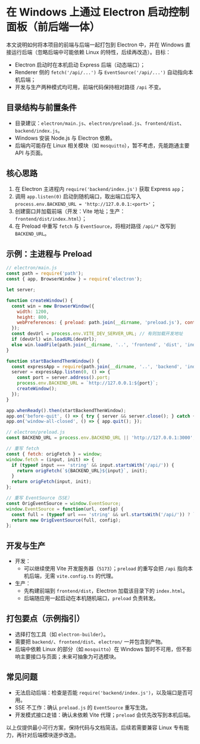# 在 Windows 上通过 Electron 启动控制面板（前后端一体）

本文说明如何将本项目的前端与后端一起打包到 Electron 中，并在 Windows 直接运行后端（忽略后端中可能依赖 Linux 的特性，后续再改造）。目标：
- Electron 启动时在本机启动 Express 后端（动态端口）；
- Renderer 侧的 `fetch('/api/...')` 与 `EventSource('/api/...')` 自动指向本机后端；
- 开发与生产两种模式均可用，前端代码保持相对路径 `/api` 不变。

## 目录结构与前置条件
- 目录建议：`electron/main.js`、`electron/preload.js`、`frontend/dist`、`backend/index.js`。
- Windows 安装 Node.js 与 Electron 依赖。
- 后端内可能存在 Linux 相关模块（如 `mosquitto`），暂不考虑，先能跑通主要 API 与页面。

## 核心思路
1. 在 Electron 主进程内 `require('backend/index.js')` 获取 Express `app`；
2. 调用 `app.listen(0)` 启动到随机端口，取出端口后写入 `process.env.BACKEND_URL = 'http://127.0.0.1:<port>'`；
3. 创建窗口并加载前端（开发：Vite 地址；生产：`frontend/dist/index.html`）；
4. 在 Preload 中重写 `fetch` 与 `EventSource`，将相对路径 `/api/*` 改写到 `BACKEND_URL`。

## 示例：主进程与 Preload
```js
// electron/main.js
const path = require('path');
const { app, BrowserWindow } = require('electron');

let server;

function createWindow() {
  const win = new BrowserWindow({
    width: 1200,
    height: 800,
    webPreferences: { preload: path.join(__dirname, 'preload.js'), contextIsolation: true },
  });
  const devUrl = process.env.VITE_DEV_SERVER_URL; // 有则加载开发地址
  if (devUrl) win.loadURL(devUrl);
  else win.loadFile(path.join(__dirname, '..', 'frontend', 'dist', 'index.html'));
}

function startBackendThenWindow() {
  const expressApp = require(path.join(__dirname, '..', 'backend', 'index.js'));
  server = expressApp.listen(0, () => {
    const port = server.address().port;
    process.env.BACKEND_URL = `http://127.0.0.1:${port}`;
    createWindow();
  });
}

app.whenReady().then(startBackendThenWindow);
app.on('before-quit', () => { try { server && server.close(); } catch {} });
app.on('window-all-closed', () => { app.quit(); });
```

```js
// electron/preload.js
const BACKEND_URL = process.env.BACKEND_URL || 'http://127.0.0.1:3000';

// 重写 fetch
const { fetch: origFetch } = window;
window.fetch = (input, init) => {
  if (typeof input === 'string' && input.startsWith('/api/')) {
    return origFetch(`${BACKEND_URL}${input}`, init);
  }
  return origFetch(input, init);
};

// 重写 EventSource（SSE）
const OrigEventSource = window.EventSource;
window.EventSource = function(url, config) {
  const full = (typeof url === 'string' && url.startsWith('/api/')) ? `${BACKEND_URL}${url}` : url;
  return new OrigEventSource(full, config);
};
```

## 开发与生产
- 开发：
  - 可以继续使用 Vite 开发服务器（`5173`）；`preload` 的重写会把 `/api` 指向本机后端，无需 `vite.config.ts` 的代理。
- 生产：
  - 先构建前端到 `frontend/dist`，Electron 加载该目录下的 `index.html`。
  - 后端随应用一起启动在本机随机端口，`preload` 负责转发。

## 打包要点（示例指引）
- 选择打包工具（如 `electron-builder`）。
- 需要把 `backend/`、`frontend/dist`、`electron/` 一并包含到产物。
- 后端中依赖 Linux 的部分（如 `mosquitto`）在 Windows 暂时不可用，但不影响主要接口与页面；未来可抽象为可选模块。

## 常见问题
- 无法启动后端：检查是否能 `require('backend/index.js')`，以及端口是否可用。
- SSE 不工作：确认 `preload.js` 的 `EventSource` 重写生效。
- 开发模式接口走错：确认未依赖 Vite 代理；`preload` 会优先改写到本机后端。

以上仅提供最小可行方案，保持代码与文档简洁。后续若需要兼容 Linux 专有能力，再针对后端模块逐步改造。